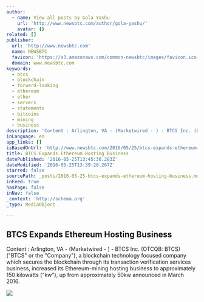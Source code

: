 ```yaml
---
author:
  - name: View all posts by Gola Yashu
    url: 'http://www.newsbtc.com/author/gola-yashu/'
    avatar: {}
related: []
publisher:
  url: 'http://www.newsbtc.com'
  name: NEWSBTC
  favicon: 'https://s3.amazonaws.com/common-newsbtc/images/favicon.ico'
  domain: www.newsbtc.com
keywords:
  - btcs
  - blockchain
  - forward-looking
  - ethereum
  - ether
  - servers
  - statements
  - bitcoins
  - mining
  - business
description: 'Content : Arlington, VA - (Marketwired - ) - BTCS Inc. (OTCQB: BTCS) ("BTCS" or the "Company"), a blockchain technology focused company which secures the blockchain through its transaction verification services business, increased its Ethereum-mining hosting business to approximately 150 kilowatts ("kw"), up from approximately 50kw announced in March 2016.'
inLanguage: en
app_links: []
isBasedOnUrl: 'http://www.newsbtc.com/2016/05/25/btcs-expands-ethereum-hosting-business/'
title: BTCS Expands Ethereum Hosting Business
datePublished: '2016-05-25T13:45:36.283Z'
dateModified: '2016-05-25T13:39:28.267Z'
starred: false
sourcePath: _posts/2016-05-25-btcs-expands-ethereum-hosting-business.md
inFeed: true
hasPage: false
inNav: false
_context: 'http://schema.org'
_type: MediaObject

---
```

<article style=""><h1>BTCS Expands Ethereum Hosting Business</h1><p>Content : Arlington, VA - (Marketwired - ) - BTCS Inc. (OTCQB: BTCS) ("BTCS" or the "Company"), a blockchain technology focused company which secures the blockchain through its transaction verification services business, increased its Ethereum-mining hosting business to approximately 150 kilowatts ("kw"), up from approximately 50kw announced in March 2016.</p><img src="http://s3.amazonaws.com/main-newsbtc-images/2016/02/26140143/BTCS-NEWSBTC.png" /></article>